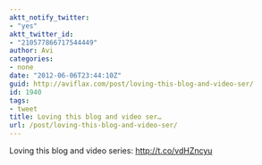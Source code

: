 ```yaml
---
aktt_notify_twitter:
- "yes"
aktt_twitter_id:
- "210577866717544449"
author: Avi
categories:
- none
date: "2012-06-06T23:44:10Z"
guid: http://aviflax.com/post/loving-this-blog-and-video-ser/
id: 1940
tags:
- tweet
title: Loving this blog and video ser…
url: /post/loving-this-blog-and-video-ser/
---
```

Loving this blog and video series: <a href="http://t.co/vdHZncyu" rel="nofollow">http://t.co/vdHZncyu</a>